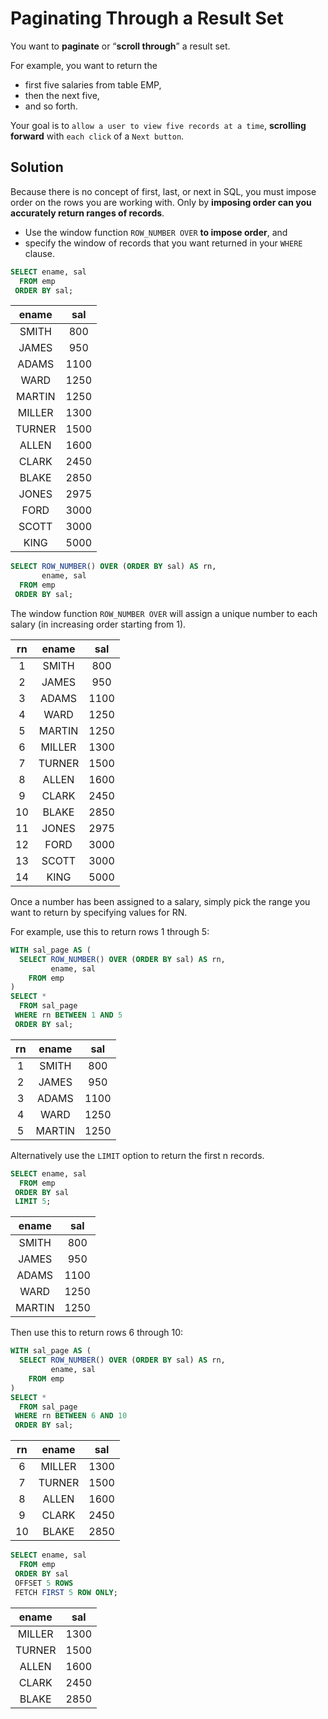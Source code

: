 # Paginating Through a Result Set

You want to **paginate** or “**scroll through**” a result set.

For example, you want to return the
- first five salaries from table EMP,
- then the next five,
- and so forth.

Your goal is to `allow a user to view five records at a time`, **scrolling forward** with `each click` of a `Next button`.

## Solution

Because there is no concept of first, last, or next in SQL, you must impose order on the rows you are working with. Only by **imposing order can you accurately return ranges of records**.

- Use the window function `ROW_NUMBER OVER` **to impose order**, and
- specify the window of records that you want returned in your `WHERE` clause.

```SQL
SELECT ename, sal
  FROM emp
 ORDER BY sal;
```

| ename  | sal|
|:------:|:-----:|
| SMITH  |  800|
| JAMES  |  950|
| ADAMS  | 1100|
| WARD   | 1250|
| MARTIN | 1250|
| MILLER | 1300|
| TURNER | 1500|
| ALLEN  | 1600|
| CLARK  | 2450|
| BLAKE  | 2850|
| JONES  | 2975|
| FORD   | 3000|
| SCOTT  | 3000|
| KING   | 5000|

```SQL
SELECT ROW_NUMBER() OVER (ORDER BY sal) AS rn,
       ename, sal
  FROM emp
 ORDER BY sal;
```

The window function `ROW_NUMBER OVER` will assign a unique number to each salary (in increasing order starting from 1).

|rn | ename  | sal|
|:--:|:-----:|:---:|
| 1 | SMITH  |  800|
| 2 | JAMES  |  950|
| 3 | ADAMS  | 1100|
| 4 | WARD   | 1250|
| 5 | MARTIN | 1250|
| 6 | MILLER | 1300|
| 7 | TURNER | 1500|
| 8 | ALLEN  | 1600|
| 9 | CLARK  | 2450|
|10 | BLAKE  | 2850|
|11 | JONES  | 2975|
|12 | FORD   | 3000|
|13 | SCOTT  | 3000|
|14 | KING   | 5000|

Once a number has been assigned to a salary, simply pick the range you want to return by specifying values for RN.

For example, use this to return rows 1 through 5:

```SQL
WITH sal_page AS (
  SELECT ROW_NUMBER() OVER (ORDER BY sal) AS rn,
         ename, sal
    FROM emp
)
SELECT *
  FROM sal_page
 WHERE rn BETWEEN 1 AND 5
 ORDER BY sal;
```

|rn | ename  | sal|
|:-:|:------:|:----:|
| 1 | SMITH  |  800|
| 2 | JAMES  |  950|
| 3 | ADAMS  | 1100|
| 4 | WARD   | 1250|
| 5 | MARTIN | 1250|

Alternatively use the `LIMIT` option to return the first n records.

```SQL
SELECT ename, sal
  FROM emp
 ORDER BY sal
 LIMIT 5;
```

|ename  | sal|
|:-----:|:----:|
|SMITH  |  800|
|JAMES  |  950|
|ADAMS  | 1100|
|WARD   | 1250|
|MARTIN | 1250|

Then use this to return rows 6 through 10:

```SQL
WITH sal_page AS (
  SELECT ROW_NUMBER() OVER (ORDER BY sal) AS rn,
         ename, sal
    FROM emp
)
SELECT *
  FROM sal_page
 WHERE rn BETWEEN 6 AND 10
 ORDER BY sal;
```

|rn | ename  | sal|
|:-:|:------:|:---:|
| 6 | MILLER | 1300|
| 7 | TURNER | 1500|
| 8 | ALLEN  | 1600|
| 9 | CLARK  | 2450|
|10 | BLAKE  | 2850|

```SQL
SELECT ename, sal
  FROM emp
 ORDER BY sal
 OFFSET 5 ROWS
 FETCH FIRST 5 ROW ONLY;
```

|ename  | sal|
|:------:|:-----:|
|MILLER | 1300|
|TURNER | 1500|
|ALLEN  | 1600|
|CLARK  | 2450|
|BLAKE  | 2850|
